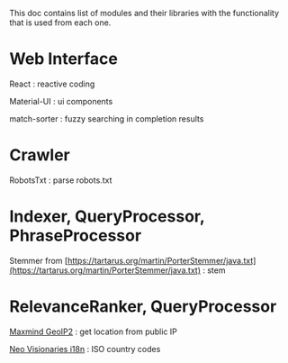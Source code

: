 This doc contains list of modules and their libraries with the functionality that is used from each one.

# Web Interface
React : reactive coding

Material-UI : ui components

match-sorter : fuzzy searching in completion results

# Crawler
RobotsTxt : parse robots.txt

# Indexer, QueryProcessor, PhraseProcessor
Stemmer from [https://tartarus.org/martin/PorterStemmer/java.txt](https://tartarus.org/martin/PorterStemmer/java.txt) : stem

# RelevanceRanker, QueryProcessor
[Maxmind GeoIP2](https://dev.maxmind.com/geoip/) : get location from public IP

[Neo Visionaries i18n](https://mvnrepository.com/artifact/com.neovisionaries/nv-i18n/1.4) : ISO country codes
